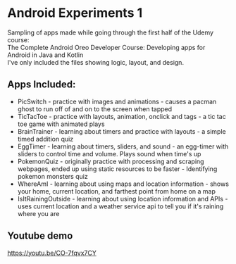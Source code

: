 # Android Experiments 1
Sampling of apps made while going through the first half of the Udemy course:  
The Complete Android Oreo Developer Course: Developing apps for Android in Java and Kotlin  
I've only included the files showing logic, layout, and design.

## Apps Included:
- PicSwitch - practice with images and animations - causes a pacman ghost to run off of and on to the screen when tapped
- TicTacToe - practice with layouts, animation, onclick and tags - a tic tac toe game with animated plays
- BrainTrainer - learning about timers and practice with layouts - a simple timed addition quiz
- EggTimer - learning about timers, sliders, and sound - an egg-timer with sliders to control time and volume. Plays sound when time's up
- PokemonQuiz - originally practice with processing and scraping webpages, ended up using static resources to be faster - Identifying pokemon monsters quiz
- WhereAmI - learning about using maps and location information - shows your home, current location, and farthest point from home on a map
- IsItRainingOutside - learning about using location information and APIs - uses current location and a weather service api to tell you if it's raining where you are

## Youtube demo
https://youtu.be/CO-7fqvx7CY
